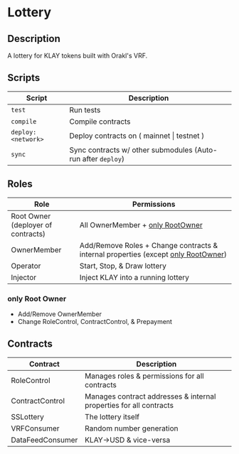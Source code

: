 # Lottery

## Description

A lottery for KLAY tokens built with Orakl's VRF.

## Scripts

| Script             | Description                                                  |
|--------------------|--------------------------------------------------------------|
| `test`             | Run tests                                                    |
| `compile`          | Compile contracts                                            |
| `deploy:<network>` | Deploy contracts on ( mainnet \| testnet )                   |
| `sync`             | Sync contracts w/ other submodules (Auto-run after `deploy`) |

## Roles

| Role                                   | Permissions                                                                                                     |
|----------------------------------------|-----------------------------------------------------------------------------------------------------------------|
| Root Owner<br/>(deployer of contracts) | All OwnerMember + [only RootOwner](#permissions-onlyRootOwner)                                                  |
| OwnerMember                            | Add/Remove Roles + Change contracts & internal properties (except [only RootOwner](#permissions-onlyRootOwner)) |
| Operator                               | Start, Stop, & Draw lottery                                                                                     |
| Injector                               | Inject KLAY into a running lottery                                                                              |

<h3 id="permissions-onlyRootOwner">only Root Owner</h3>

- Add/Remove OwnerMember
- Change RoleControl, ContractControl, & Prepayment

## Contracts

| Contract         | Description                                                        |
|------------------|--------------------------------------------------------------------|
| RoleControl      | Manages roles & permissions for all contracts                      |
| ContractControl  | Manages contract addresses & internal properties for all contracts |
| SSLottery        | The lottery itself                                                 |
| VRFConsumer      | Random number generation                                           |
| DataFeedConsumer | KLAY->USD & vice-versa                                             |
